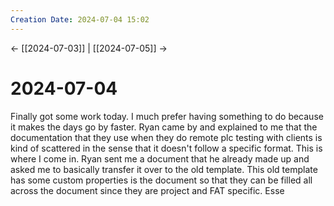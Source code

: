 ```yaml
---
Creation Date: 2024-07-04 15:02
---
```


<- [[2024-07-03]] | [[2024-07-05]]  ->

# 2024-07-04
Finally got some work today. I much prefer having something to do because it makes the days go by faster. Ryan came by and explained to me that the documentation that they use when they do remote plc testing with clients is kind of scattered in the sense that it doesn't follow a specific format. This is where I come in.  Ryan sent me a document that he already made up and asked me to basically transfer it over to the old template. This old template has some custom properties is the document so that they can be filled all across the document since they are project and FAT specific. Esse